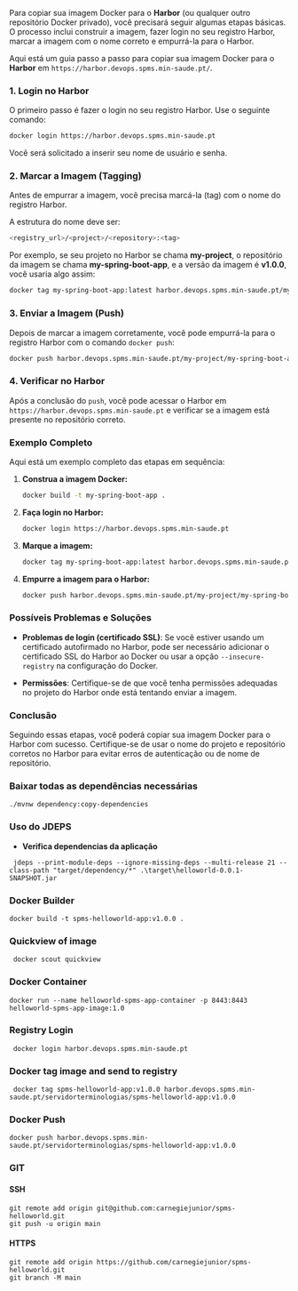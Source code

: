 Para copiar sua imagem Docker para o **Harbor** (ou qualquer outro repositório Docker privado), você precisará seguir algumas etapas básicas. O processo inclui construir a imagem, fazer login no seu registro Harbor, marcar a imagem com o nome correto e empurrá-la para o Harbor.

Aqui está um guia passo a passo para copiar sua imagem Docker para o **Harbor** em `https://harbor.devops.spms.min-saude.pt/`.

### 1. **Login no Harbor**
O primeiro passo é fazer o login no seu registro Harbor. Use o seguinte comando:

```bash
docker login https://harbor.devops.spms.min-saude.pt
```

Você será solicitado a inserir seu nome de usuário e senha.

### 2. **Marcar a Imagem (Tagging)**
Antes de empurrar a imagem, você precisa marcá-la (tag) com o nome do registro Harbor.

A estrutura do nome deve ser:

```bash
<registry_url>/<project>/<repository>:<tag>
```

Por exemplo, se seu projeto no Harbor se chama **my-project**, o repositório da imagem se chama **my-spring-boot-app**, e a versão da imagem é **v1.0.0**, você usaria algo assim:

```bash
docker tag my-spring-boot-app:latest harbor.devops.spms.min-saude.pt/my-project/my-spring-boot-app:v1.0.0
```

### 3. **Enviar a Imagem (Push)**
Depois de marcar a imagem corretamente, você pode empurrá-la para o registro Harbor com o comando `docker push`:

```bash
docker push harbor.devops.spms.min-saude.pt/my-project/my-spring-boot-app:v1.0.0
```

### 4. **Verificar no Harbor**
Após a conclusão do `push`, você pode acessar o Harbor em `https://harbor.devops.spms.min-saude.pt` e verificar se a imagem está presente no repositório correto.

### Exemplo Completo

Aqui está um exemplo completo das etapas em sequência:

1. **Construa a imagem Docker:**

   ```bash
   docker build -t my-spring-boot-app .
   ```

2. **Faça login no Harbor:**

   ```bash
   docker login https://harbor.devops.spms.min-saude.pt
   ```

3. **Marque a imagem:**

   ```bash
   docker tag my-spring-boot-app:latest harbor.devops.spms.min-saude.pt/my-project/my-spring-boot-app:v1.0.0
   ```

4. **Empurre a imagem para o Harbor:**

   ```bash
   docker push harbor.devops.spms.min-saude.pt/my-project/my-spring-boot-app:v1.0.0
   ```

### Possíveis Problemas e Soluções

- **Problemas de login (certificado SSL)**: Se você estiver usando um certificado autofirmado no Harbor, pode ser necessário adicionar o certificado SSL do Harbor ao Docker ou usar a opção `--insecure-registry` na configuração do Docker.

- **Permissões**: Certifique-se de que você tenha permissões adequadas no projeto do Harbor onde está tentando enviar a imagem.

### Conclusão

Seguindo essas etapas, você poderá copiar sua imagem Docker para o Harbor com sucesso. Certifique-se de usar o nome do projeto e repositório corretos no Harbor para evitar erros de autenticação ou de nome de repositório.

### Baixar todas as dependências necessárias
```
./mvnw dependency:copy-dependencies
```


### Uso do JDEPS
- **Verifica dependencias da aplicação**
```
 jdeps --print-module-deps --ignore-missing-deps --multi-release 21 --class-path "target/dependency/*" .\target\helloworld-0.0.1-SNAPSHOT.jar
```

### Docker Builder
```
docker build -t spms-helloworld-app:v1.0.0 .

```
### Quickview of image
```
 docker scout quickview
```

### Docker Container
```
docker run --name helloworld-spms-app-container -p 8443:8443 helloworld-spms-app-image:1.0
```

### Registry Login
```
 docker login harbor.devops.spms.min-saude.pt
```

### Docker tag image and send to registry
```
 docker tag spms-helloworld-app:v1.0.0 harbor.devops.spms.min-saude.pt/servidorterminologias/spms-helloworld-app:v1.0.0
```

### Docker Push
```
docker push harbor.devops.spms.min-saude.pt/servidorterminologias/spms-helloworld-app:v1.0.0
```

### GIT
#### SSH
```
git remote add origin git@github.com:carnegiejunior/spms-helloworld.git
git push -u origin main

```

#### HTTPS
```
git remote add origin https://github.com/carnegiejunior/spms-helloworld.git
git branch -M main
```
